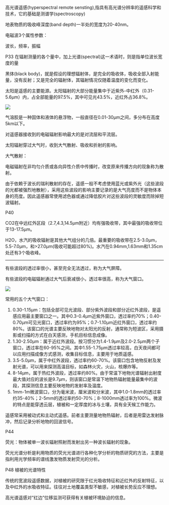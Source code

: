 高光谱遥感(hyperspectral remote sensting),指具有高光谱分辨率的遥感科学和技术，它的基础是测谱学(spectroscopy)

地表物质的吸收峰深度(band depth)一半处的宽度为20-40nm。

电磁波3个属性参数：

波长，频率，振幅

P33	在辐射测量的各个量中，加上光谱(spectral)这一术语时，则是指单位波长宽度的量

黑体(black body)，就是假设的理想辐射体，是完全的吸收体，吸收全部入射能量，没有反射；又是完全的辐射体，其辐射情况仅随着温度的变化而变化。

太阳是遥感的主要能源。太阳辐射的大部分能量集中于近紫外-中红外（0.31-5.6μm）内，占全部能量的97.5%，其中可见光43.5%，近红外占36.8%。

![](http://img5.douban.com/view/photo/photo/public/p2197302007.jpg)

气溶胶是一种固体和液体的悬浮物，一般直径在0.01-30μm之间，多分布在高度5km以下。

对遥感器接收到的电磁辐射影响最大的是对流层和平流层。

太阳辐射穿过大气时，收到大气散射、吸收和折射的影响。

大气散射：

电磁辐射在非均匀介质或各向异性介质中传播时，改变原来传播方向的现象称为散射。

由于依赖于波长的瑞利散射的存在，遥感一般不考虑使用蓝光或紫外光（这些波段的光都被强烈地散射），采用这些波段的影响主要记录的是大气亮度而不是物体本身的亮度。因此遥感器常使用滤色器或通过降低胶片对这些波段的灵敏度而除掉短波辐射。

P40 

CO2在中远红外区段（2.7,4.3,14.5μm附近）均有强吸收带，其中最强的吸收带位于13-17.5μm。

H2O，水汽的吸收辐射是其他大气组分的几倍。最重要的吸收带在2.5-3.0μm，5.5-7.0μm，和>27.0μm(吸收可能超过80%)。水汽在0.94mm,1.63mm和1.35cm处还有3个吸收峰。


---

有些波段的透过率很小，甚至完全无法透过，称为大气屏障。

有些波段的电磁辐射通过大气后衰减很小，透过率很高，称为大气窗口。

![](http://img3.douban.com/view/photo/photo/public/p2197307345.jpg)

常用的五个大气窗口：

1. 0.30-1.15μm：包括全部可见光波段、部分紫外波段和部分近红外波段，是遥感应用最主要窗口之一。其中0.3-0.4μm近紫外窗口，透过率约70%；0.40-0.70μm可见光窗口，透过率约为95%；0.7-1.10μm近红外窗口，透过率约80%。该窗口的光谱主要反映地物对太阳光的反射，通常称为短波区，采用摄影或扫描的方式在白天感测，手机目标信息成像。
2. 1.30-2.50μm：属于近红外波段。按习惯分为1.4-1.9μm及2.0-2.5μm两个子窗口，透过率在60-95%之间。其中1.55-1.75μm透过率较高，白天夜间都可以应用扫描成像方式感测，收集目标信息，主要用于地质遥感。
3. 3.5-5.0μm，属于中红外波段，透过率约60-70%。该窗口包含地物反射及发射光谱，可以用来探测高温目标，如森林火灾，火山，核爆炸等。
4. 8-14μm，属于热红外波段，透过率约80%。由于常温下地物光谱辐射出射度最大值对应的波长是9.7μm，则该窗口是常温下地物热辐射能量最集中的波段，其探测信息主要反映地物的发射率及温度。
5. 1mm-1m微波窗口，分为毫米波，厘米波和分米波，其中1.0-1.8mm的透过率约35-40%；2-5mm的透过率约50-70%；8-1000mm透过率为100%。微波的特点是能穿透云层，植被和一定厚度的冰与土壤，具有全天候工作能力。

遥感常采用被动式和主动式遥感。前者主要测量地物热辐射，后者是用雷达发射脉冲，然后记录分析地物的回波信号。

P44

荧光：物体被单一波长辐射照射而发射出另一种波长辐射的现象。

荧光光谱分析是利用物质的荧光光谱进行各种化学分析的物质研究的方法，主要是指利用光学频率的谱线激发物质发射荧光的分析。

P48 植被的光谱特性

传统的宽波段遥感数据，对植被的研究限于红光吸收特征和近红外的反射特征，以及中红外的水吸收特征。往往对土地覆盖类型不敏感，对植被长势反应不理想。

高光谱遥感对“红边”位移监测可获得有关植被环境胁迫的信息。























